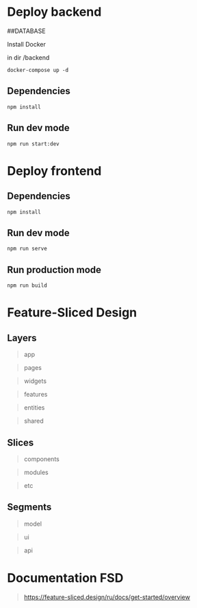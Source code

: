 # Deploy backend

##DATABASE

Install Docker

in dir /backend

```
docker-compose up -d
```

## Dependencies

```
npm install
```

## Run dev mode

```
npm run start:dev
```

# Deploy frontend

## Dependencies

```
npm install
```

## Run dev mode

```
npm run serve
```

## Run production mode

```
npm run build
```

# Feature-Sliced Design

## Layers

> app

> pages

> widgets

> features

> entities

> shared

## Slices

> components

> modules

> etc

## Segments

> model

> ui

> api

# Documentation FSD

> https://feature-sliced.design/ru/docs/get-started/overview
